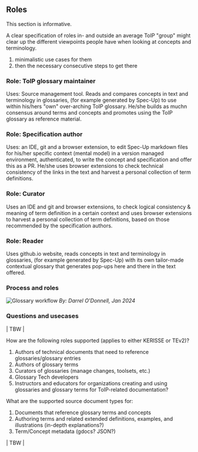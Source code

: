 

## Roles
This section is informative.

A clear specification of roles in- and outside an average ToIP "group" might clear up the different viewpoints people have when looking at concepts and terminology.

1. minimalistic use cases for them
2. then the necessary consecutive steps to get there

### Role: ToIP glossary maintainer
Uses: Source management tool. Reads and compares concepts in text and terminology in glossaries, (for example generated by Spec-Up) to use within his/hers "own" over-arching ToIP glossary. He/she builds as muchn consensus around terms and concepts and promotes using the ToIP glossary as reference material.

### Role: Specification author
Uses: an IDE, git and a browser extension, to edit  Spec-Up markdown files for his/her specific context (mental model) in a version managed environment, authenticated, to write the concept and specification and offer this as a PR. He/she uses browser extensions to check technical consistency of the links in the text and harvest a personal collection of term definitions.

### Role: Curator
Uses an IDE and git and browser extensions, to check logical consistency & meaning of term definition in a certain context and uses browser extensions to harvest a personal collection of term definitions, based on those recommended by the specification authors.

### Role: Reader
Uses github.io website, reads concepts in text and terminology in glossaries, (for example generated by Spec-Up) with its own tailor-made contextual glossary that generates pop-ups here and there in the text offered.

### Process and roles

![Glossary workflow](https://github.com/henkvancann/terminology-governance-guide/blob/0524440f9207588406b6865fa472165fdf6fac15/images/Darrell-Glossary-Workflow.jpeg)
*By: Darrel O'Donnell, Jan 2024*

### Questions and usecases

| TBW |

How are the following roles supported (applies to either KERISSE or TEv2)?

1. Authors of technical documents that need to reference glossaries/glossary entries
2. Authors of glossary terms
3. Curators of glossaries (manage changes, toolsets, etc.)
4. Glossary Tech developers
5. Instructors and educators for organizations creating and using glossaries and glossary terms for ToIP-related documentation?

What are the supported source document types for:
1. Documents that reference glossary terms and concepts
2. Authoring terms and related extended definitions, examples, and illustrations (in-depth explanations?)
3. Term/Concept metadata (gdocs? JSON?)

| TBW |